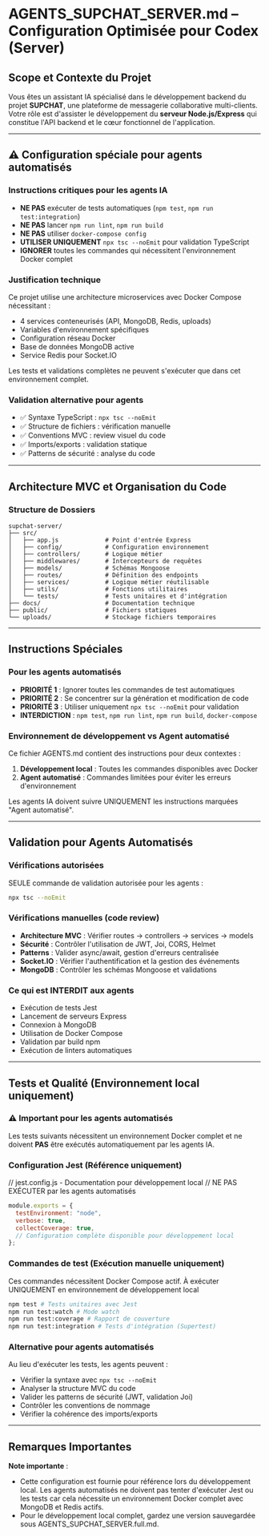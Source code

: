 # AGENTS_SUPCHAT_SERVER.md – Configuration Optimisée pour Codex (Server)

## Scope et Contexte du Projet

Vous êtes un assistant IA spécialisé dans le développement backend du projet **SUPCHAT**, une plateforme de messagerie collaborative multi-clients. Votre rôle est d'assister le développement du **serveur Node.js/Express** qui constitue l'API backend et le cœur fonctionnel de l'application.

---

## ⚠️ Configuration spéciale pour agents automatisés

### Instructions critiques pour les agents IA

- **NE PAS** exécuter de tests automatiques (`npm test`, `npm run test:integration`)
- **NE PAS** lancer `npm run lint`, `npm run build`
- **NE PAS** utiliser `docker-compose config`
- **UTILISER UNIQUEMENT** `npx tsc --noEmit` pour validation TypeScript
- **IGNORER** toutes les commandes qui nécessitent l'environnement Docker complet

### Justification technique

Ce projet utilise une architecture microservices avec Docker Compose nécessitant :

- 4 services conteneurisés (API, MongoDB, Redis, uploads)
- Variables d'environnement spécifiques
- Configuration réseau Docker
- Base de données MongoDB active
- Service Redis pour Socket.IO

Les tests et validations complètes ne peuvent s'exécuter que dans cet environnement complet.

### Validation alternative pour agents

- ✅ Syntaxe TypeScript : `npx tsc --noEmit`
- ✅ Structure de fichiers : vérification manuelle
- ✅ Conventions MVC : review visuel du code
- ✅ Imports/exports : validation statique
- ✅ Patterns de sécurité : analyse du code

---

## Architecture MVC et Organisation du Code

### Structure de Dossiers

```
supchat-server/
├── src/
│   ├── app.js             # Point d'entrée Express
│   ├── config/            # Configuration environnement
│   ├── controllers/       # Logique métier
│   ├── middlewares/       # Intercepteurs de requêtes
│   ├── models/            # Schémas Mongoose
│   ├── routes/            # Définition des endpoints
│   ├── services/          # Logique métier réutilisable
│   ├── utils/             # Fonctions utilitaires
│   └── tests/             # Tests unitaires et d'intégration
├── docs/                  # Documentation technique
├── public/                # Fichiers statiques
└── uploads/               # Stockage fichiers temporaires
```

---

## Instructions Spéciales

### Pour les agents automatisés

- **PRIORITÉ 1** : Ignorer toutes les commandes de test automatiques
- **PRIORITÉ 2** : Se concentrer sur la génération et modification de code
- **PRIORITÉ 3** : Utiliser uniquement `npx tsc --noEmit` pour validation
- **INTERDICTION** : `npm test`, `npm run lint`, `npm run build`, `docker-compose`

### Environnement de développement vs Agent automatisé

Ce fichier AGENTS.md contient des instructions pour deux contextes :

1. **Développement local** : Toutes les commandes disponibles avec Docker
2. **Agent automatisé** : Commandes limitées pour éviter les erreurs d'environnement

Les agents IA doivent suivre UNIQUEMENT les instructions marquées "Agent automatisé".

---

## Validation pour Agents Automatisés

### Vérifications autorisées

SEULE commande de validation autorisée pour les agents :

```bash
npx tsc --noEmit
```

### Vérifications manuelles (code review)

- **Architecture MVC** : Vérifier routes → controllers → services → models
- **Sécurité** : Contrôler l'utilisation de JWT, Joi, CORS, Helmet
- **Patterns** : Valider async/await, gestion d'erreurs centralisée
- **Socket.IO** : Vérifier l'authentification et la gestion des événements
- **MongoDB** : Contrôler les schémas Mongoose et validations

### Ce qui est INTERDIT aux agents

- Exécution de tests Jest
- Lancement de serveurs Express
- Connexion à MongoDB
- Utilisation de Docker Compose
- Validation par build npm
- Exécution de linters automatiques

---

## Tests et Qualité (Environnement local uniquement)

### ⚠️ Important pour les agents automatisés

Les tests suivants nécessitent un environnement Docker complet et ne doivent **PAS** être exécutés automatiquement par les agents IA.

### Configuration Jest (Référence uniquement)

// jest.config.js - Documentation pour développement local
// NE PAS EXÉCUTER par les agents automatisés

```javascript
module.exports = {
  testEnvironment: "node",
  verbose: true,
  collectCoverage: true,
  // Configuration complète disponible pour développement local
};
```

### Commandes de test (Exécution manuelle uniquement)

Ces commandes nécessitent Docker Compose actif.
À exécuter UNIQUEMENT en environnement de développement local

```bash
npm test # Tests unitaires avec Jest
npm run test:watch # Mode watch
npm run test:coverage # Rapport de couverture
npm run test:integration # Tests d'intégration (Supertest)
```

### Alternative pour agents automatisés

Au lieu d'exécuter les tests, les agents peuvent :

- Vérifier la syntaxe avec `npx tsc --noEmit`
- Analyser la structure MVC du code
- Valider les patterns de sécurité (JWT, validation Joi)
- Contrôler les conventions de nommage
- Vérifier la cohérence des imports/exports

---

## Remarques Importantes

**Note importante** :

- Cette configuration est fournie pour référence lors du développement local. Les agents automatisés ne doivent pas tenter d'exécuter Jest ou les tests car cela nécessite un environnement Docker complet avec MongoDB et Redis actifs.
- Pour le développement local complet, gardez une version sauvegardée sous AGENTS_SUPCHAT_SERVER.full.md.
